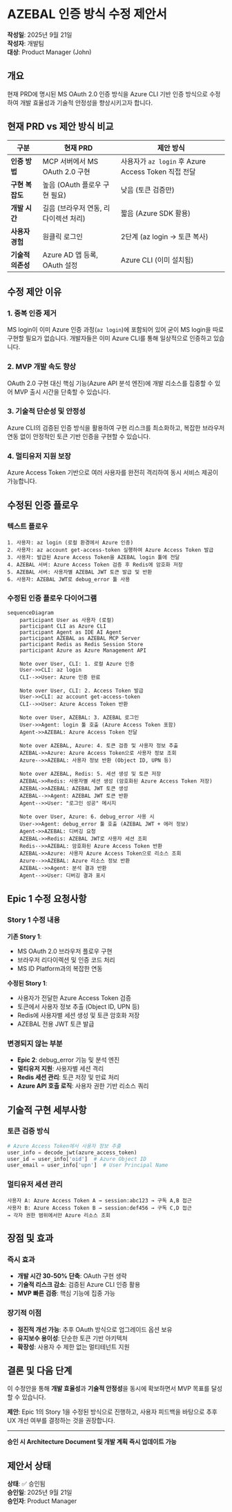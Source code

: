 # AZEBAL 인증 방식 수정 제안서

**작성일**: 2025년 9월 21일  
**작성자**: 개발팀  
**대상**: Product Manager (John)

## 개요

현재 PRD에 명시된 MS OAuth 2.0 인증 방식을 Azure CLI 기반 인증 방식으로 수정하여 개발 효율성과 기술적 안정성을 향상시키고자 합니다.

## 현재 PRD vs 제안 방식 비교

| 구분 | 현재 PRD | 제안 방식 |
|------|----------|-----------|
| **인증 방법** | MCP 서버에서 MS OAuth 2.0 구현 | 사용자가 `az login` 후 Azure Access Token 직접 전달 |
| **구현 복잡도** | 높음 (OAuth 플로우 구현 필요) | 낮음 (토큰 검증만) |
| **개발 시간** | 길음 (브라우저 연동, 리다이렉션 처리) | 짧음 (Azure SDK 활용) |
| **사용자 경험** | 원클릭 로그인 | 2단계 (az login → 토큰 복사) |
| **기술적 의존성** | Azure AD 앱 등록, OAuth 설정 | Azure CLI (이미 설치됨) |

## 수정 제안 이유

### 1. 중복 인증 제거
MS login이 이미 Azure 인증 과정(`az login`)에 포함되어 있어 굳이 MS login을 따로 구현할 필요가 없습니다. 개발자들은 이미 Azure CLI를 통해 일상적으로 인증하고 있습니다.

### 2. MVP 개발 속도 향상
OAuth 2.0 구현 대신 핵심 기능(Azure API 분석 엔진)에 개발 리소스를 집중할 수 있어 MVP 출시 시간을 단축할 수 있습니다.

### 3. 기술적 단순성 및 안정성
Azure CLI의 검증된 인증 방식을 활용하여 구현 리스크를 최소화하고, 복잡한 브라우저 연동 없이 안정적인 토큰 기반 인증을 구현할 수 있습니다.

### 4. 멀티유저 지원 보장
Azure Access Token 기반으로 여러 사용자를 완전히 격리하여 동시 서비스 제공이 가능합니다.

## 수정된 인증 플로우

### 텍스트 플로우
```
1. 사용자: az login (로컬 환경에서 Azure 인증)
2. 사용자: az account get-access-token 실행하여 Azure Access Token 발급
3. 사용자: 발급된 Azure Access Token을 AZEBAL login 툴에 전달
4. AZEBAL 서버: Azure Access Token 검증 후 Redis에 암호화 저장
5. AZEBAL 서버: 사용자별 AZEBAL JWT 토큰 발급 및 반환
6. 사용자: AZEBAL JWT로 debug_error 툴 사용
```

### 수정된 인증 플로우 다이어그램

```mermaid
sequenceDiagram
    participant User as 사용자 (로컬)
    participant CLI as Azure CLI
    participant Agent as IDE AI Agent
    participant AZEBAL as AZEBAL MCP Server
    participant Redis as Redis Session Store
    participant Azure as Azure Management API

    Note over User, CLI: 1. 로컬 Azure 인증
    User->>CLI: az login
    CLI-->>User: Azure 인증 완료

    Note over User, CLI: 2. Access Token 발급
    User->>CLI: az account get-access-token
    CLI-->>User: Azure Access Token 반환

    Note over User, AZEBAL: 3. AZEBAL 로그인
    User->>Agent: login 툴 호출 (Azure Access Token 포함)
    Agent->>AZEBAL: Azure Access Token 전달

    Note over AZEBAL, Azure: 4. 토큰 검증 및 사용자 정보 추출
    AZEBAL->>Azure: Azure Access Token으로 사용자 정보 조회
    Azure-->>AZEBAL: 사용자 정보 반환 (Object ID, UPN 등)

    Note over AZEBAL, Redis: 5. 세션 생성 및 토큰 저장
    AZEBAL->>Redis: 사용자별 세션 생성 (암호화된 Azure Access Token 저장)
    AZEBAL->>AZEBAL: AZEBAL JWT 토큰 생성
    AZEBAL-->>Agent: AZEBAL JWT 토큰 반환
    Agent-->>User: "로그인 성공" 메시지

    Note over User, Azure: 6. debug_error 사용 시
    User->>Agent: debug_error 툴 호출 (AZEBAL JWT + 에러 정보)
    Agent->>AZEBAL: 디버깅 요청
    AZEBAL->>Redis: AZEBAL JWT로 사용자 세션 조회
    Redis-->>AZEBAL: 암호화된 Azure Access Token 반환
    AZEBAL->>Azure: 사용자 Azure Access Token으로 리소스 조회
    Azure-->>AZEBAL: Azure 리소스 정보 반환
    AZEBAL-->>Agent: 분석 결과 반환
    Agent-->>User: 디버깅 결과 표시
```

## Epic 1 수정 요청사항

### Story 1 수정 내용

**기존 Story 1**: 
- MS OAuth 2.0 브라우저 플로우 구현
- 브라우저 리다이렉션 및 인증 코드 처리
- MS ID Platform과의 복잡한 연동

**수정된 Story 1**:
- 사용자가 전달한 Azure Access Token 검증
- 토큰에서 사용자 정보 추출 (Object ID, UPN 등)
- Redis에 사용자별 세션 생성 및 토큰 암호화 저장
- AZEBAL 전용 JWT 토큰 발급

### 변경되지 않는 부분
- **Epic 2**: debug_error 기능 및 분석 엔진
- **멀티유저 지원**: 사용자별 세션 격리
- **Redis 세션 관리**: 토큰 저장 및 만료 처리
- **Azure API 호출 로직**: 사용자 권한 기반 리소스 쿼리

## 기술적 구현 세부사항

### 토큰 검증 방식
```python
# Azure Access Token에서 사용자 정보 추출
user_info = decode_jwt(azure_access_token)
user_id = user_info['oid']  # Azure Object ID
user_email = user_info['upn']  # User Principal Name
```

### 멀티유저 세션 관리
```
사용자 A: Azure Access Token A → session:abc123 → 구독 A,B 접근
사용자 B: Azure Access Token B → session:def456 → 구독 C,D 접근
→ 각자 권한 범위에서만 Azure 리소스 조회
```

## 장점 및 효과

### 즉시 효과
- **개발 시간 30-50% 단축**: OAuth 구현 생략
- **기술적 리스크 감소**: 검증된 Azure CLI 인증 활용
- **MVP 빠른 검증**: 핵심 기능에 집중 가능

### 장기적 이점
- **점진적 개선 가능**: 추후 OAuth 방식으로 업그레이드 옵션 보유
- **유지보수 용이성**: 단순한 토큰 기반 아키텍처
- **확장성**: 사용자 수 제한 없는 멀티테넌트 지원

## 결론 및 다음 단계

이 수정안을 통해 **개발 효율성**과 **기술적 안정성**을 동시에 확보하면서 MVP 목표를 달성할 수 있습니다. 

**제안**: Epic 1의 Story 1을 수정된 방식으로 진행하고, 사용자 피드백을 바탕으로 추후 UX 개선 여부를 결정하는 것을 권장합니다.

---

**승인 시 Architecture Document 및 개발 계획 즉시 업데이트 가능**

## 제안서 상태

**상태**: ✅ 승인됨  
**승인일**: 2025년 9월 21일  
**승인자**: Product Manager